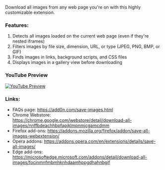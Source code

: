 Download all images from any web page you're on with this highly customizable extension.

### Features:

1. Detects all images loaded on the current web page (even if they're nested iframes)
2. Filters images by file size, dimension, URL, or type (JPEG, PNG, BMP, or GIF)
3. Finds images in links, background scripts, and CSS files
4. Displays images in a gallery view before downloading

### YouTube Preview
[![YouTube Preview](https://img.youtube.com/vi/YaT5sWRV6JQ/0.jpg)](https://www.youtube.com/watch?v=YaT5sWRV6JQ)

### Links:
  * FAQs page: https://add0n.com/save-images.html
  * Chrome Webstore: https://chrome.google.com/webstore/detail/download-all-images/nnffbdeachhbpfapjklmpnmjcgamcdmm
  * Firefox add-ons: https://addons.mozilla.org/firefox/addon/save-all-images-webextension/
  * Opera addons: https://addons.opera.com/en/extensions/details/save-all-images/
  * Edge add-ons: https://microsoftedge.microsoft.com/addons/detail/download-all-images/focinmnfmbmhknhdaamhppgdhahnbgif



